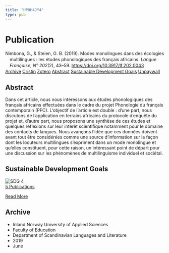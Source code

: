 ```yaml
---
title: "HPUH4JY4"
type: pub
---
```

<h1>Publication</h1>
<article id="csl-bib-container-HPUH4JY4" class="csl-bib-container">
  <div class="csl-bib-body" style="line-height: 1.35; padding-left: 1em; text-indent:-1em;">
  <div class="csl-entry">Nimbona, G., &amp; Steien, G. B. (2019). Modes monolingues dans des &#xE9;cologies multilingues&#xA0;: les &#xE9;tudes phonologiques des fran&#xE7;ais africains. <i>Langue Fran&#xE7;aise</i>, <i>N&#xB0; 202</i>(2), 43&#x2013;59. <a href="https://doi.org/10.3917/lf.202.0043">https://doi.org/10.3917/lf.202.0043</a></div>
</div>
  <div class="csl-bib-buttons">
    <a href="#taxonomy-article-HPUH4JY4" class="csl-bib-button">Archive</a>
    <a href="https://app.cristin.no/results/show.jsf?id=1702129" alt="Cristin URL" class="csl-bib-button">Cristin</a>
    <a href="http://zotero.org/groups/5402882/items/HPUH4JY4" alt="Zotero URL" class="csl-bib-button">Zotero</a>
    <a href="#abstract-article-HPUH4JY4" class="csl-bib-button">Abstract</a>
    <a href="#sdg-article-HPUH4JY4" class="csl-bib-button">Sustainable Development Goals</a>
    <a href="https://www.duo.uio.no/bitstream/10852/74818/2/lf_202-43.pdf" class="csl-bib-button">Unpaywall</a>
  </div>
  <div id="csl-bib-meta-container-HPUH4JY4"></div>
</article>
<div id="csl-bib-meta-HPUH4JY4" class="csl-bib-meta">
  <article id="abstract-article-HPUH4JY4" class="abstract-article">
    <h1>Abstract</h1>
    Dans cet article, nous nous intéressons aux études phonologiques des français africains effectuées dans le cadre du projet Phonologie du français contemporain (PFC). L’objectif de l’article est double : d’une part, nous discutons de l’application en terrains africains du protocole d’enquête du projet et, d’autre part, nous proposons une synthèse de ces études et quelques réflexions sur leur intérêt scientifique notamment pour le domaine des contacts de langues. Nous avançons l’idée que ces données doivent avant tout être considérées comme une source d’information sur la façon dont les locuteurs multilingues s’expriment dans un mode monolingue et qu’elles constituent, pour cette raison, un intéressant point de départ pour une discussion sur les phénomènes de multilinguisme individuel et sociétal.
  </article>
  <article id="sdg-article-HPUH4JY4" class="sdg-article">
    <h1>Sustainable Development Goals</h1>
    <div class="sdg-container"><div id="sdg4" class="sdg"> <img src="{{< params subfolder >}}images/sdg/sdg04_en.png" class="image" alt="SDG 4"> <div class="sdg-overlay"> <a href="{{< params subfolder >}}en/archive/?sdg=4#archive" class="sdg-publication-count"><span>5</span> Publications</a> <p><a href="https://sdgs.un.org/goals/goal4" class="sdg-read-more">Read More</a></p> </div> </div></div>
  </article>
  <article id="taxonomy-article-HPUH4JY4" class="taxonomy-article">
    <h1>Archive</h1>
    <ul>
      <li>Inland Norway University of Applied Sciences</li>
      <li>Faculty of Education</li>
      <li>Department of Scandinavian Languages and Literature</li>
      <li>2019</li>
      <li>June</li>
    </ul>
  </article>
</div>
